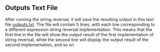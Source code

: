## Outputs Text File

After running the string reversal, it will save the resulting output in this text file [outputs.txt](./ouputs.txt). The file will contain 5 lines, with each line corresponding to a different expression string reversal implementation. This means that the first line in the file will show the output result of the first implementation of string reversal, while the second line will display the output result of the second implementation, and so on

